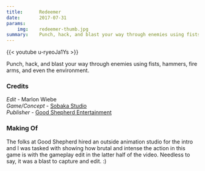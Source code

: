 ```yaml
---
title:      Redeemer
date:       2017-07-31
params:
    img:    redeemer-thumb.jpg
summary:    Punch, hack, and blast your way through enemies using fists, hammers, fire arms, and even the environment.
---
```


{{< youtube u-ryeoJa1Ys >}}

Punch, hack, and blast your way through enemies using fists, hammers, fire arms, and even the environment.

### Credits  

_Edit_ - Marlon Wiebe  
_Game/Concept_ - [Sobaka Studio](https://http://redeemerthegame.com/)  
_Publisher_ - [Good Shepherd Entertainment](https://goodshepherd.games)  

### Making Of  

The folks at Good Shepherd hired an outside animation studio for the intro and I was tasked with showing how brutal and intense the action in this game is with the gameplay edit in the latter half of the video.  Needless to say, it was a blast to capture and edit. :)
